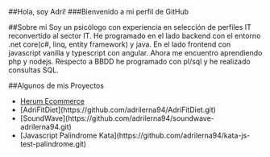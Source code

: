 ##Hola, soy Adri!
###Bienvenido a mi perfil de GitHub

##Sobre mi
Soy un psicólogo con experiencia en selección de perfiles IT reconvertido al sector IT.
He programado en el lado backend con el entorno .net core(c#, linq, entity framework) y java.
En el lado frontend con javascript vanilla y typescript con angular.
Ahora me encuentro aprendiendo php y nodejs.
Respecto a BBDD he programado con pl/sql y he realizado consultas SQL.

##Algunos de mis Proyectos
- [Herum Ecommerce](https://github.com/adrilerna94/ecommerce-herum.git)
  <li>[AdriFitDiet](https://github.com/adrilerna94/AdriFitDiet.git) </li>
  <li>[SoundWave](https://github.com/adrilerna94/soundwave-adrilerna94.git) </li>
  <li>[Javascript Palindrome Kata](https://github.com/adrilerna94/kata-js-test-palindrome.git)</li>
</ul>
